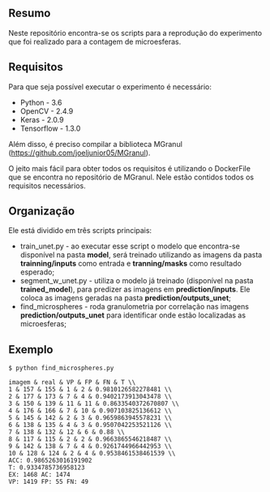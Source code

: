 ## Resumo
Neste repositório encontra-se os scripts para a reprodução do experimento que foi realizado para a contagem de microesferas.

## Requisitos
Para que seja possível executar o experimento é necessário:

* Python - 3.6
* OpenCV - 2.4.9
* Keras  - 2.0.9
* Tensorflow - 1.3.0

Além disso, é preciso compilar a biblioteca MGranul (https://github.com/joeljunior05/MGranul). 

O jeito mais fácil para obter todos os requisitos é utilizando o DockerFile que se encontra no repositório de MGranul. Nele  estão contidos todos os requisitos necessários.

## Organização

Ele está dividido em três scripts principais:
* train_unet.py - ao executar esse script o modelo que encontra-se disponível na pasta **model**, será treinado utilizando as imagens da pasta **trainning/inputs** como entrada e **tranning/masks** como resultado esperado; 
* segment_w_unet.py - utiliza o modelo já treinado (disponível na pasta **trained_model**), para predizer as imagens em **prediction/inputs**. Ele coloca as imagens geradas na pasta **prediction/outputs_unet**;
* find_microspheres - roda granulometria por correlação nas imagens **prediction/outputs_unet** para identificar onde estão localizadas as microesferas;

## Exemplo

```
$ python find_microspheres.py

imagem & real & VP & FP & FN & T \\
1 & 157 & 155 & 1 & 2 & 0.9810126582278481 \\
2 & 177 & 173 & 7 & 4 & 0.9402173913043478 \\
3 & 150 & 139 & 11 & 11 & 0.8633540372670807 \\
4 & 176 & 166 & 7 & 10 & 0.907103825136612 \\
5 & 145 & 142 & 2 & 3 & 0.9659863945578231 \\
6 & 138 & 135 & 4 & 3 & 0.9507042253521126 \\
7 & 138 & 132 & 12 & 6 & 0.88 \\
8 & 117 & 115 & 2 & 2 & 0.9663865546218487 \\
9 & 142 & 138 & 7 & 4 & 0.9261744966442953 \\
10 & 128 & 124 & 2 & 4 & 0.9538461538461539 \\
ACC: 0.9865263016191902
T: 0.9334785736958123
EX: 1468 AC: 1474 
VP: 1419 FP: 55 FN: 49
```
